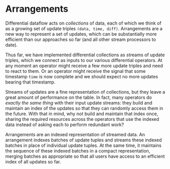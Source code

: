 # Arrangements

Differential dataflow acts on *collections* of data, each of which we think of as a growing set of update triples `(data, time, diff)`. Arrangements are a new way to represent a set of updates, which can be substantially more efficient than our approaches so far (and all other stream processors to date).

Thus far, we have implemented differential collections as streams of update triples, which we connect as inputs to our various differential operators. At any moment an operator might receive a few more update triples and need to react to them. Or an operator might receive the signal that some timestamp `time` is now complete and we should expect no more updates bearing that timestamp.

Streams of updates are a fine representation of collections, but they leave a great amount of performance on the table. In fact, many operators do *exactly the same thing* with their input update streams: they build and maintain an index of the updates so that they can randomly access them in the future. With that in mind, why not build and maintain that index once, sharing the required resources across the operators that use the indexed data instead of asking each to perform redundant work?

Arrangements are an indexed representation of streamed data. An arrangement indexes batches of update tuples and streams these indexed batches in place of individual update tuples. At the same time, it maintains the sequence of these indexed batches in a compact representation, merging batches as appropriate so that all users have access to an efficient index of all updates so far.
